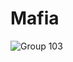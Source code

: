 # Mafia

![Group 103](https://github.com/UlianaGritchina/Mafia/assets/95241900/c2e13291-ab32-4038-b70b-67321514a15d)

